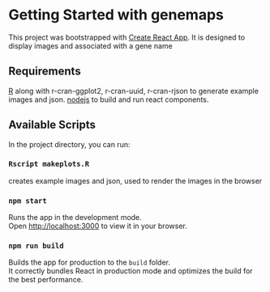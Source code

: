 # Getting Started with genemaps

This project was bootstrapped with [Create React App](https://github.com/facebook/create-react-app).
It is designed to display images and associated with a gene name

## Requirements

[R](https://cran.r-project.org/) along with  r-cran-ggplot2, r-cran-uuid, r-cran-rjson to generate example images and json.
[nodejs](https://nodejs.org/en) to build and run react components.

## Available Scripts

In the project directory, you can run:

### `Rscript makeplots.R`

creates example images and json, used to render the images in the browser

### `npm start`

Runs the app in the development mode.\
Open [http://localhost:3000](http://localhost:3000) to view it in your browser.

### `npm run build`

Builds the app for production to the `build` folder.\
It correctly bundles React in production mode and optimizes the build for the best performance.
